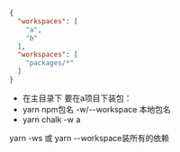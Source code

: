 ```json
{
  "workspaces": [
    "a",
    "b"
  ],
  "workspaces": [
    "packages/*"
  ]
}
```

- 在主目录下 要在a项目下装包：
- yarn npm包名 -w/--workspace 本地包名
- yarn chalk -w a  

yarn -ws 或 yarn --workspace装所有的依赖